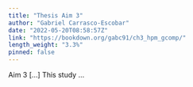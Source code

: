 ```yaml
---
title: "Thesis Aim 3"
author: "Gabriel Carrasco-Escobar"
date: "2022-05-20T08:58:57Z"
link: "https://bookdown.org/gabc91/ch3_hpm_gcomp/"
length_weight: "3.3%"
pinned: false
---
```


Aim 3 [...] This study ...
